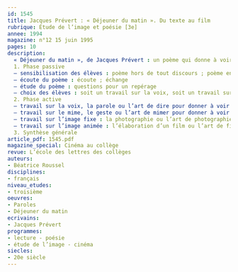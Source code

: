 ```yaml
---
id: 1545
title: Jacques Prévert : « Déjeuner du matin ». Du texte au film 
rubrique: Étude de l’image et poésie [3e]
annee: 1994
magazine: n°12 15 juin 1995
pages: 10
description: 
  « Déjeuner du matin », de Jacques Prévert : un poème qui donne à voir et à entendre
  1. Phase passive
  – sensibilisation des élèves : poème hors de tout discours ; poème entre matérialisme et humanisme ; quelque part l’absence
  – écoute du poème : écoute ; échange
  – étude du poème : questions pour un repérage
  – choix des élèves : soit un travail sur la voix, soit un travail sur le mime, soit un travail sur l’image (photo, cinéma)
  2. Phase active
  – travail sur la voix, la parole ou l’art de dire pour donner à voir : réflexion ; expérimentation et réalisation
  – travail sur le mime, le geste ou l’art de mimer pour donner à voir : réflexion ; expérimentation et réalisation
  – travail sur l’image fixe : la photographie ou l’art de photographier pour donner à voir : réflexion ; expérimentation et réalisation
  – travail sur l’image animée : l’élaboration d’un film ou l’art de filmer pour donner à voir : réflexion ; expérimentation et réalisation
  3. Synthèse générale
article_pdf: 1545.pdf
magazine_special: Cinéma au collège
revue: L’école des lettres des collèges
auteurs:
- Béatrice Roussel
disciplines:
- français
niveau_etudes:
- troisième
oeuvres:
- Paroles
- Déjeuner du matin
ecrivains:
- Jacques Prévert
programmes:
- lecture - poésie
- étude de l’image - cinéma
siecles:
- 20e siècle
---
```


